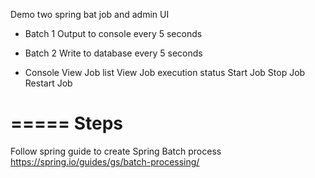 Demo two spring bat job and admin UI

- Batch 1
Output to console every 5 seconds

- Batch 2
Write to database every 5 seconds

- Console
View Job list
View Job execution status
Start Job
Stop Job
Restart Job

=====
Steps
=====
Follow spring guide to create Spring Batch process
https://spring.io/guides/gs/batch-processing/

